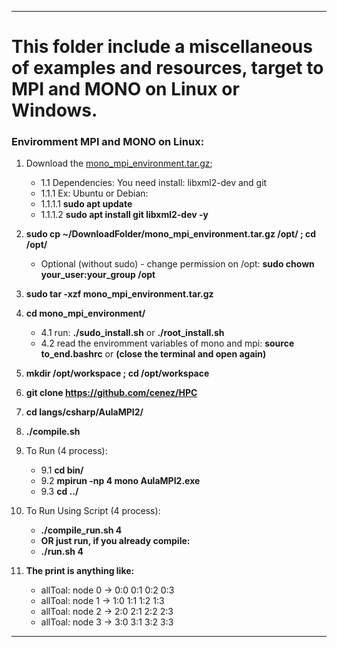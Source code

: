----

# This folder include a miscellaneous of examples and resources, target to **MPI** and **MONO** on Linux or Windows.
### Enviromment MPI and MONO on Linux:
1. Download the [mono_mpi_environment.tar.gz](https://drive.google.com/file/d/1juuCPMtXjgo2edPJn9GzRNpVGQQRMaVW/view?usp=sharing);
     - 1.1 Dependencies: You need install: libxml2-dev and git
     - 1.1.1 Ex: Ubuntu or Debian: 
     - 1.1.1.1 **sudo apt update**
     - 1.1.1.2 **sudo apt install git libxml2-dev -y**
2. **sudo cp ~/DownloadFolder/mono_mpi_environment.tar.gz /opt/ ; cd /opt/**
     * Optional (without sudo) - change permission on /opt: **sudo chown your_user:your_group /opt**
3. **sudo tar -xzf mono_mpi_environment.tar.gz**
4. **cd mono_mpi_environment/**
     - 4.1 run: **./sudo_install.sh** or **./root_install.sh**
     - 4.2 read the enviromment variables of mono and mpi: **source to_end.bashrc** or **(close the terminal and open again)**
5. **mkdir /opt/workspace ; cd /opt/workspace**
6. **git clone https://github.com/cenez/HPC**
7. **cd langs/csharp/AulaMPI2/**
8. **./compile.sh**
9. To Run (4 process):
     - 9.1 **cd bin/**
     - 9.2 **mpirun -np 4 mono AulaMPI2.exe**
     - 9.3 **cd ../**
10. To Run Using Script (4 process):
     - **./compile_run.sh 4**
     - **OR just run, if you already compile:**
     - **./run.sh 4**

11. **The print is anything like:**
     * allToal: node 0 -> 0:0 0:1 0:2 0:3
     * allToal: node 1 -> 1:0 1:1 1:2 1:3
     * allToal: node 2 -> 2:0 2:1 2:2 2:3
     * allToal: node 3 -> 3:0 3:1 3:2 3:3

----

